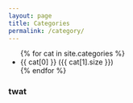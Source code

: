 ```yaml
---
layout: page
title: Categories
permalink: /category/
---
```




<ul>
{% for cat in site.categories %}
    <li>{{ cat[0] }} ({{ cat[1].size }})</li>
{% endfor %}
</ul>
<!--
{% capture cats %}
  {% for cat in site.categories %}
    {{ cat[1].size | plus: 1000 }}#{{ cat[0] }}#{{ cat[1].size }}
  {% endfor %}
{% endcapture %}
{% assign sortedcats = cats | split:' ' | sort %}
{% for cat in sortedcats reversed %}
    {% assign catitems = cat | split: '#' %}
    <li><a href="/cats/#{{ catitems[1] }}">{{ catitems[1] }} ({{ catitems[2] }})</a></li>
{% endfor %} -->

<h3>twat</h3>